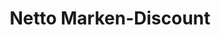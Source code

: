 ---
title: "Netto Marken-Discount"
url: /saarbruecken/netto-marken-discount-hohenzollernstrasse/
shop: Supermarkt
---